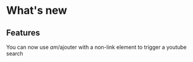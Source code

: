 # What's new
## Features
You can now use $am/$ajouter with a non-link element to trigger a youtube search